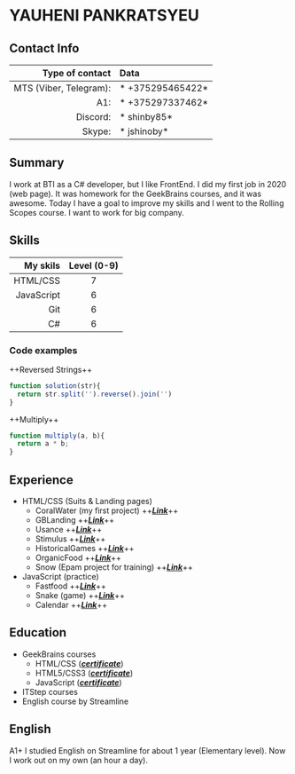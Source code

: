 # YAUHENI PANKRATSYEU
## Contact Info
|Type of contact|Data|
|-----:|:------|
|MTS (Viber, Telegram):|* +375295465422*|
|A1:|* +375297337462*|
|Discord:|* shinby85*|
|Skype:|* jshinoby*|

## Summary
I work at BTI as a C# developer, but I like FrontEnd. I did my first job in 2020 (web page). It was homework for the GeekBrains courses, and it was awesome. Today I have a goal to improve my skills and I went to the Rolling Scopes course. I want to work for big company.

## Skills
|My skils|Level (0-9)|
|----:|:----:|
|HTML/CSS|7|
|JavaScript|6|
|Git|6|
|C#|6|

### Code examples
++Reversed Strings++
``` javascript
function solution(str){
  return str.split('').reverse().join('')
}
```
++Multiply++
``` javascript
function multiply(a, b){
  return a * b;
}
```

## Experience
* HTML/CSS (Suits & Landing pages)
  * CoralWater (my first project) ++***[Link](https://zhenya85.github.io/coralwater/)***++
  * GBLanding  ++***[Link](https://zhenya85.github.io/GBLanding/)***++
  * Usance  ++***[Link](https://zhenya85.github.io/Usance/)***++
  * Stimulus  ++***[Link](https://zhenya85.github.io/stimulus/)***++
  * HistoricalGames  ++***[Link](https://zhenya85.github.io/HistoricalGames/)***++
  * OrganicFood  ++***[Link](https://zhenya85.github.io/OrganicFood/)***++
  * Snow (Epam project for training)  ++***[Link](https://zhenya85.github.io/Snow/)***++
* JavaScript (practice)
  * Fastfood  ++***[Link](https://zhenya85.github.io/Fastfood/)***++
  * Snake (game)  ++***[Link](https://zhenya85.github.io/Snake/)***++
  * Calendar  ++***[Link](https://zhenya85.github.io/Calendar/)***++

## Education
* GeekBrains courses
   - HTML/CSS (***[certificate](https://geekbrains.ru/certificates/633912.en)***)
   - HTML5/CSS3 (***[certificate](https://geekbrains.ru/certificates/351259.en)***)
   - JavaScript (***[certificate](https://geekbrains.ru/certificates/788710.en)***)
* ITStep courses
* English course by Streamline

## English
A1+
I studied English on Streamline for about 1 year (Elementary level). Now I work out on my own (an hour a day).